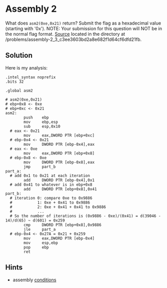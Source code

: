 # Assembly 2
What does `asm2(0xe,0x21)` return? Submit the flag as a hexadecimal value (starting with '0x'). NOTE: Your submission for this question will NOT be in the normal flag format. [Source](loop_asm_rev.S) located in the directory at /problems/assembly-2_3_c3ee3603bd2a8e682f1d64cf6dfd21fb.


## Solution
Here is my analysis:


```
.intel_syntax noprefix
.bits 32

.global asm2

# asm2(0xe,0x21)
# ebp+0x8 <- 0xe
# ebp+0xc <- 0x21
asm2:
        push    ebp
        mov     ebp,esp
        sub     esp,0x10
  # eax <- 0x21
        mov     eax,DWORD PTR [ebp+0xc]
  # ebp-0x4 <- 0x21
        mov     DWORD PTR [ebp-0x4],eax
  # eax <- 0xe
        mov     eax,DWORD PTR [ebp+0x8]
  # ebp-0x8 <- 0xe
        mov     DWORD PTR [ebp-0x8],eax
        jmp     part_b
part_a:
  # add 0x1 to 0x21 at each iteration
        add     DWORD PTR [ebp-0x4],0x1
  # add 0x41 to whatever is in ebp+0x8
        add     DWORD PTR [ebp+0x8],0x41
part_b:
  # iteration 0: compare 0xe to 0x9886
  #           1: 0xe + 0x41 to 0x9886
  #           2: 0xe + 0x41 + 0x41 to 0x9886
  #           ...
  # So the number of iterations is (0x9886 - 0xe)/(0x41) = d(39046 - 14)/d(65) ~ d(601) = 0x259
        cmp     DWORD PTR [ebp+0x8],0x9886
        jle     part_a
  # ebp-0x4 <- 0x27A = 0x21 + 0x259
        mov     eax,DWORD PTR [ebp-0x4]
        mov     esp,ebp
        pop     ebp
        ret
```


## Hints
- assembly [conditions](https://www.tutorialspoint.com/assembly_programming/assembly_conditions.htm)
